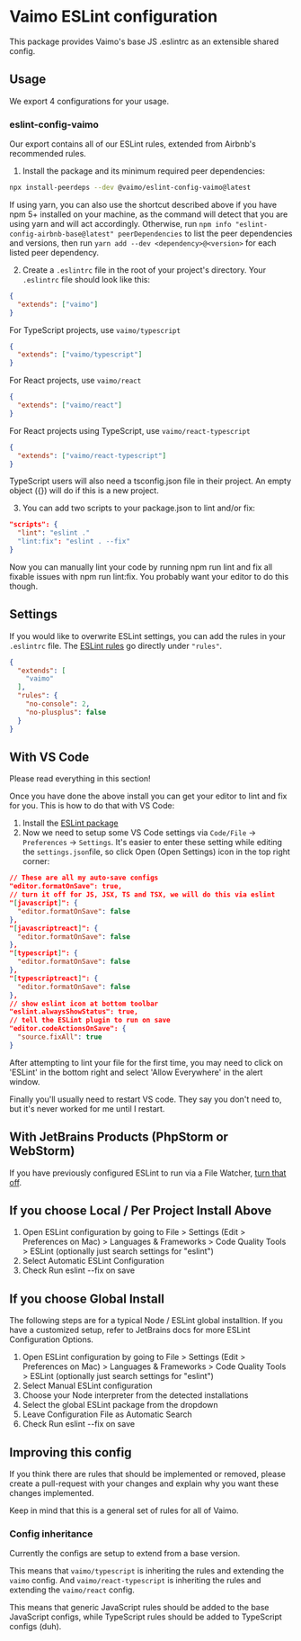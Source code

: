 # Vaimo ESLint configuration
This package provides Vaimo's base JS .eslintrc as an extensible shared config.

## Usage
We export 4 configurations for your usage.

### eslint-config-vaimo
Our export contains all of our ESLint rules, extended from Airbnb's recommended rules.

1. Install the package and its minimum required peer dependencies:

  ```bash
  npx install-peerdeps --dev @vaimo/eslint-config-vaimo@latest
  ```
  If using yarn, you can also use the shortcut described above if you have npm 5+ installed on your machine, as the command will detect that you are using yarn and will act accordingly. Otherwise, run `npm info "eslint-config-airbnb-base@latest" peerDependencies` to list the peer dependencies and versions, then run `yarn add --dev <dependency>@<version>` for each listed peer dependency.

2. Create a `.eslintrc` file in the root of your project's directory. Your `
.eslintrc` file should look like this:
```json
{
  "extends": ["vaimo"]
}
```
For TypeScript projects, use `vaimo/typescript`
```json
{
  "extends": ["vaimo/typescript"]
}
```
For React projects, use `vaimo/react`
```json
{
  "extends": ["vaimo/react"]
}
```
For React projects using TypeScript, use `vaimo/react-typescript`
```json
{
  "extends": ["vaimo/react-typescript"]
}
```

TypeScript users will also need a tsconfig.json file in their project. An empty object ({}) will do if this is a new project.

3. You can add two scripts to your package.json to lint and/or fix:
```json
"scripts": {
  "lint": "eslint ."
  "lint:fix": "eslint . --fix"
}
```
Now you can manually lint your code by running npm run lint and fix all fixable issues with npm run lint:fix. You probably want your editor to do this though.

## Settings
If you would like to overwrite ESLint settings, you can add the rules in your `.eslintrc` file. The [ESLint rules](https://eslint.org/docs/rules/) go directly under `"rules"`.

```json
{
  "extends": [
    "vaimo"
  ],
  "rules": {
    "no-console": 2,
    "no-plusplus": false
  }
}
```

## With VS Code
Please read everything in this section!

Once you have done the above install you can get your editor to lint and fix for you. This is how to do that with VS Code:

1. Install the [ESLint package](https://marketplace.visualstudio.com/items?itemName=dbaeumer.vscode-eslint)
2. Now we need to setup some VS Code settings via `Code/File` → `Preferences` → `Settings`. It's easier to enter these setting while editing the `settings.json`file, so click Open (Open Settings) icon in the top right corner:

```json
// These are all my auto-save configs
"editor.formatOnSave": true,
// turn it off for JS, JSX, TS and TSX, we will do this via eslint
"[javascript]": {
  "editor.formatOnSave": false
},
"[javascriptreact]": {
  "editor.formatOnSave": false
},
"[typescript]": {
  "editor.formatOnSave": false
},
"[typescriptreact]": {
  "editor.formatOnSave": false
},
// show eslint icon at bottom toolbar
"eslint.alwaysShowStatus": true,
// tell the ESLint plugin to run on save
"editor.codeActionsOnSave": {
  "source.fixAll": true
}
```
After attempting to lint your file for the first time, you may need to click on 'ESLint' in the bottom right and select 'Allow Everywhere' in the alert window.

Finally you'll usually need to restart VS code. They say you don't need to, but it's never worked for me until I restart.

## With JetBrains Products (PhpStorm or WebStorm)
If you have previously configured ESLint to run via a File Watcher, [turn that off](https://www.jetbrains.com/help/idea/using-file-watchers.html#enableFileWatcher).

## If you choose Local / Per Project Install Above
1. Open ESLint configuration by going to File > Settings (Edit > Preferences on Mac) > Languages & Frameworks > Code Quality Tools > ESLint (optionally just search settings for "eslint")
2. Select Automatic ESLint Configuration
3. Check Run eslint --fix on save

## If you choose Global Install
The following steps are for a typical Node / ESLint global installtion. If you have a customized setup, refer to JetBrains docs for more ESLint Configuration Options.

1. Open ESLint configuration by going to File > Settings (Edit > Preferences on Mac) > Languages & Frameworks > Code Quality Tools > ESLint (optionally just search settings for "eslint")
2. Select Manual ESLint configuration
3. Choose your Node interpreter from the detected installations
4. Select the global ESLint package from the dropdown
5. Leave Configuration File as Automatic Search
6. Check Run eslint --fix on save


## Improving this config
If you think there are rules that should be implemented or removed, please create a pull-request with your changes and explain why you want these changes implemented.

Keep in mind that this is a general set of rules for all of Vaimo.

### Config inheritance
Currently the configs are setup to extend from a base version.

This means that `vaimo/typescript` is inheriting the rules and extending the `vaimo` config. And `vaimo/react-typescript` is inheriting the rules and extending the `vaimo/react` config.

This means that generic JavaScript rules should be added to the base JavaScript configs, while TypeScript rules should be added to TypeScript configs (duh).